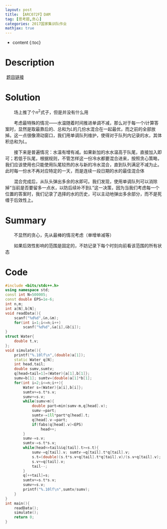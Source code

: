 ```yaml
---
layout: post
title: 【ARC072F】DAM
tag: [思考题,贪心]
categories: 2017国家集训队作业
mathjax: true
---
```

* content
{:toc}
# Description

​	[题目链接](https://arc072.contest.atcoder.jp/tasks/arc072_d)



# Solution

　　场上推了个$n^2$式子，但是并没有什么用

　　考虑最特殊的情况——水温随着时间推进单调不减，那么对于每一个$i$计算答案时，显然是取最靠后的、总和为$L$的几份水混合在一起最优，而之前的全部放掉。这一点很像滑动窗口，我们用单调队列维护，使得对于队列内记录的水，其体积总和为$L$。

　　接下来是普遍情况：水温有增有减。如果新加的水水温高于队尾，直接加入即可；若低于队尾，根据规则，不管怎样这一份冷水都要混合进来，按照贪心策略，我们应该使用也只能使用队尾较热的水与新的冷水混合，直到队列满足不减为止。此时每一份水不再对应特定的一天，而是连续一段日期的水的最佳混合体

　　混合完成后，从队头弹出多余的水即可。我们发现，使用单调队列可以消除掉“当前是否要留多一点水，以防后续补不到$L$”这一决策，因为当我们考虑每一个位置的答案时，我们记录了选择的水的历史，可以主动地弹出多余部分，而不是死缠于后效性上。

# Summary

　　不显然的贪心，先从最棒的情况考虑（单增单减等）

　　如果后效性影响的范围是固定的，不妨记录下每个时刻向前看该范围的所有状态

# Code

```c++
#include <bits/stdc++.h>
using namespace std;
const int N=500005;
const double EPS=1e-6;
int n,m;
int a[N],b[N];
void readData(){
	scanf("%d%d",&n,&m);
	for(int i=1;i<=n;i++)
		scanf("%d%d",&a[i],&b[i]);
}
struct Water{
	double t,v;
};
void simulate(){
	printf("%.10lf\n",(double)a[1]);
	static Water q[N];
	int head,tail;
	double sumv,sumtv;
	q[head=tail=1]=(Water){a[1],b[1]};
	sumv=b[1]; sumtv=(double)a[1]*b[1];
	for(int i=2;i<=n;i++){
		Water s=(Water){a[i],b[i]};
		sumtv+=s.t*s.v;
		sumv+=s.v;
		while(sumv>m){
			double part=min(sumv-m,q[head].v);
			sumv-=part;
			sumtv-=1ll*part*q[head].t;
			q[head].v-=part;
			if(fabs(q[head].v)<EPS)
				head++;
		}
		sumv-=s.v;
		sumtv-=s.t*s.v;
		while(head<=tail&&q[tail].t>=s.t){
			sumv-=q[tail].v; sumtv-=q[tail].t*q[tail].v; 
			s.t=(double)(s.t*s.v+q[tail].t*q[tail].v)/(s.v+q[tail].v);
			s.v+=q[tail].v;
			tail--;			
		}
		q[++tail]=s;
		sumtv+=s.t*s.v;
		sumv+=s.v;
		printf("%.10lf\n",sumtv/sumv);
	}
}
int main(){
	readData();
	simulate();
	return 0;
}
```


